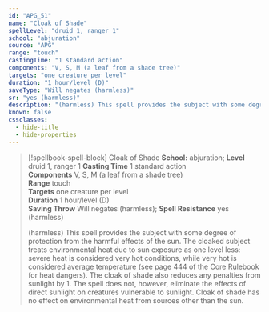 ```yaml
---
id: "APG_51"
name: "Cloak of Shade"
spellLevel: "druid 1, ranger 1"
school: "abjuration"
source: "APG"
range: "touch"
castingTime: "1 standard action"
components: "V, S, M (a leaf from a shade tree)"
targets: "one creature per level"
duration: "1 hour/level (D)"
saveType: "Will negates (harmless)"
sr: "yes (harmless)"
description: "(harmless) This spell provides the subject with some degree of protection from the harmful effects of the sun. The cloaked subject treats environmental heat due to sun exposure as one level less: severe heat is considered very hot conditions, while very hot is considered average temperature (see page 444 of the Core Rulebook for heat dangers). The cloak of shade also reduces any penalties from sunlight by 1. The spell does not, however, eliminate the effects of direct sunlight on creatures vulnerable to sunlight. Cloak of shade has no effect on environmental heat from sources other than the sun."
known: false
cssclasses:
  - hide-title
  - hide-properties
---
```


> [!spellbook-spell-block] Cloak of Shade
> **School:** abjuration; **Level** druid 1, ranger 1
> **Casting Time** 1 standard action  
> **Components** V, S, M (a leaf from a shade tree)  
> **Range** touch  
> **Targets** one creature per level  
> **Duration** 1 hour/level (D)  
> **Saving Throw** Will negates (harmless); **Spell Resistance** yes (harmless)
> 
> (harmless) This spell provides the subject with some degree of protection from the harmful effects of the sun. The cloaked subject treats environmental heat due to sun exposure as one level less: severe heat is considered very hot conditions, while very hot is considered average temperature (see page 444 of the Core Rulebook for heat dangers). The cloak of shade also reduces any penalties from sunlight by 1. The spell does not, however, eliminate the effects of direct sunlight on creatures vulnerable to sunlight. Cloak of shade has no effect on environmental heat from sources other than the sun.